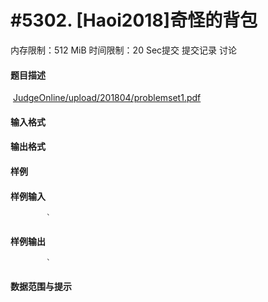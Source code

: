 
# #5302. [Haoi2018]奇怪的背包
内存限制：512 MiB 时间限制：20 Sec提交 提交记录 讨论
#### 题目描述
 [JudgeOnline/upload/201804/problemset1.pdf](upload/201804/problemset1.pdf)
#### 输入格式

#### 输出格式

#### 样例

#### 样例输入

			`
#### 样例输出

			`
#### 数据范围与提示

